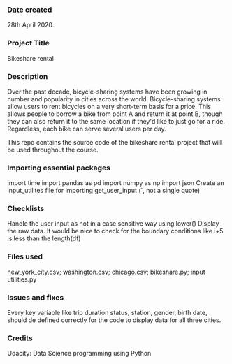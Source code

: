 ### Date created
28th April 2020.

### Project Title
Bikeshare rental 

### Description
Over the past decade, bicycle-sharing systems have been growing in number and popularity in cities across the world. Bicycle-sharing systems allow users to rent bicycles on a very short-term basis for a price. This allows people to borrow a bike from point A and return it at point B, though they can also return it to the same location if they'd like to just go for a ride. Regardless, each bike can serve several users per day.

This repo contains the source code of the bikeshare rental project that will be used throughout the course.

### Importing essential packages
import time
import pandas as pd
import numpy as np
import json
Create an input_utilites file for importing get_user_input
(`, not a single quote)

### Checklists
Handle the user input as not in a case sensitive way using lower()
Display the raw data. It would be nice to check for the boundary conditions like i+5 is less than the length(df)

### Files used
new_york_city.csv;
washington.csv;
chicago.csv;
bikeshare.py;
input utilities.py

### Issues and fixes
Every key variable like trip duration status, station, gender, birth date,  should de defined correctly for the code to display data for all three cities.

### Credits
Udacity: Data Science programming using Python
